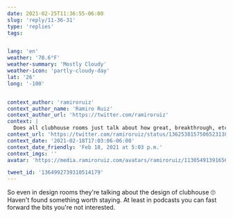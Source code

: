 ```yaml
---
date: 2021-02-25T11:36:55-06:00
slug: 'reply/11-36-31'
type: 'replies'
tags:


lang: 'en'
weather: '78.6°F'
weather-summary: 'Mostly Cloudy'
weather-icon: 'partly-cloudy-day'
lat: '26'
long: '-100'


context_author: 'ramiroruiz'
context_author_name: 'Ramiro Ruiz'
context_author_url: 'https://twitter.com/ramiroruiz'
context: |
  Does all clubhouse rooms just talk about how great, breakthrough, etc etc clubhouse is? ¯\_(ツ)_/¯
context_url: 'https://twitter.com/ramiroruiz/status/1362538157506523138?s=12'
context_date: '2021-02-18T17:03:06-06:00'
context_date_friendly: 'Feb 18, 2021 at 5:03 p.m.'
context_imgs: ''
avatar: 'https://media.ramiroruiz.com/avatars/ramiroruiz/1130549139165634566/4SXqYSCJ_bigger.png'

tweet_id: '1364992739310514179'
---
```

So even in design rooms they're talking about the design of clubhouse 🙄
Haven't found something worth staying. At least in podcasts you can fast forward the bits you're not interested. 